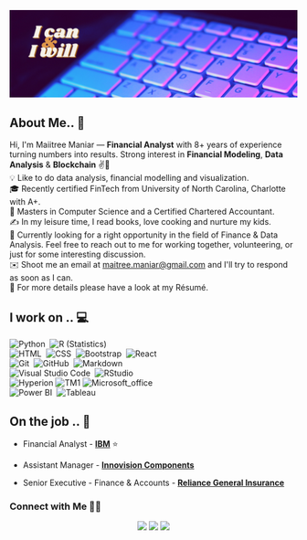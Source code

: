 ![Linkedin_Heading](images/Linkedin_Heading.png)

## About Me.. 👋

Hi, I'm Maiitree Maniar —  **Financial Analyst** with 8+ years of experience turning numbers into results. Strong interest in **Financial Modeling**, **Data Analysis** & **Blockchain** ✌💖\
💡  Like to do data analysis, financial modelling and visualization.\
🎓 Recently certified FinTech from University of North Carolina, Charlotte with A+.\
🌱 Masters in Computer Science and a Certified Chartered Accountant.\
✍️  In my leisure time, I read books, love cooking and nurture my kids.\
💬  Currently looking for a right opportunity in the field of Finance & Data Analysis. Feel free to reach out to me for working together, volunteering, or just for some interesting discussion.\
✉️  Shoot me an email at maitree.maniar@gmail.com and I'll try to respond as soon as I can.\
📄  For more details please have a look at my Résumé.



## I work on .. 💻

![Python](https://img.shields.io/badge/-Python-lightgrey?style=flat&logo=python)&nbsp;
![R (Statistics)](https://img.shields.io/badge/-R-lightgrey?style=flat&logo=R&logoColor=276DC3)\
![HTML](https://img.shields.io/badge/-HTML-lightgrey?style=flat&logo=HTML5)&nbsp;
![CSS](https://img.shields.io/badge/-CSS-lightgrey?style=flat&logo=CSS3&logoColor=1572B6)&nbsp;
![Bootstrap](https://img.shields.io/badge/-Bootstrap-lightgrey?style=flat&logo=bootstrap&logoColor=563D7C)&nbsp;
![React](https://img.shields.io/badge/-React-lightgrey?style=flat&logo=react&logoColor=61DAFB)\
![Git](https://img.shields.io/badge/-Git-lightgrey?style=flat&logo=git)&nbsp;
![GitHub](https://img.shields.io/badge/-GitHub-lightgrey?style=flat&logo=github)&nbsp;
![Markdown](https://img.shields.io/badge/-Markdown-lightgrey?style=flat&logo=markdown)\
![Visual Studio Code](https://img.shields.io/badge/-Visual%20Studio%20Code-lightgrey?style=flat&logo=visual-studio-code&logoColor=007ACC)&nbsp;
![RStudio](https://img.shields.io/badge/-RStudio-lightgrey?style=flat&logo=rstudio)\
![Hyperion](https://img.shields.io/badge/Hyperion%20Planning-lightgrey.svg?logo=oracle&logoColor=F80000)
![TM1](https://img.shields.io/badge/-IBM%20Planning%20Analytics-lightgrey?style=flat&logo=ibm&logoColor=054ADA)
![Microsoft_office](https://img.shields.io/badge/-Microsoft%20Office-lightgrey?logo=microsoft-office&logoColor=D83B01)\
![Power BI](https://img.shields.io/badge/-Power%20BI-lightgrey?logo=Power-BI&logoColor=F2C811)&nbsp;
![Tableau](https://img.shields.io/badge/-Tableau-lightgrey?logo=tableau&logoColor=E97627)

<!-- section - skills -->

<!-- section - job details -->

## On the job .. 💯

* Financial Analyst - [**IBM**](https://ibm.com)  ⭐

* Assistant Manager - [**Innovision Components**](http://www.innovision-group.net/Home/)

* Senior Executive - Finance & Accounts - [**Reliance General Insurance**](https://www.reliancegeneral.co.in/Insurance/Home.aspx)


<!-- section - job details -->


<!-- section - connections -->

### Connect with Me  🤝🏻 

<p align="center">
<a href="https://drive.google.com/file/d/1H_D47x4Y-gslKiD3noqQtmOnVow_fnQH/view?usp=sharing"><img src="https://img.shields.io/badge/-Resume-yellow"/></a>
<a href="https://www.linkedin.com/in/maitree-maniar/"><img src="https://img.shields.io/badge/-Maiitree%20Maniar-0077B5?style=flat-square&logo=Linkedin&logoColor=white"/></a>
<a href="mailto:maitree.maniar@gmail.com"><img src="https://img.shields.io/badge/-Email me-D14836?style=flatsquare&logo=Gmail&logoColor=white"/></a>
</p>
<!-- section - connections -->
